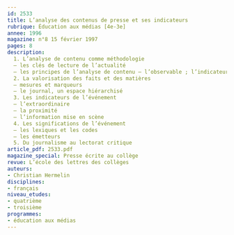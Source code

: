 ```yaml
---
id: 2533
title: L’analyse des contenus de presse et ses indicateurs 
rubrique: Éducation aux médias [4e-3e]
annee: 1996
magazine: n°8 15 février 1997
pages: 8
description: 
  1. L’analyse de contenu comme méthodologie
  – les clés de lecture de l’actualité
  – les principes de l’analyse de contenu – l’observable ; l’indicateur ; le systématique
  2. La valorisation des faits et des matières
  – mesures et marqueurs
  – le journal, un espace hiérarchisé
  3. Les indicateurs de l’événement
  – l’extraordinaire
  – la proximité
  – l’information mise en scène
  4. Les significations de l’événement
  – les lexiques et les codes
  – les émetteurs
  5. Du journalisme au lectorat critique
article_pdf: 2533.pdf
magazine_special: Presse écrite au collège
revue: L’école des lettres des collèges
auteurs:
- Christian Hermelin
disciplines:
- français
niveau_etudes:
- quatrième
- troisième
programmes:
- éducation aux médias
---
```

